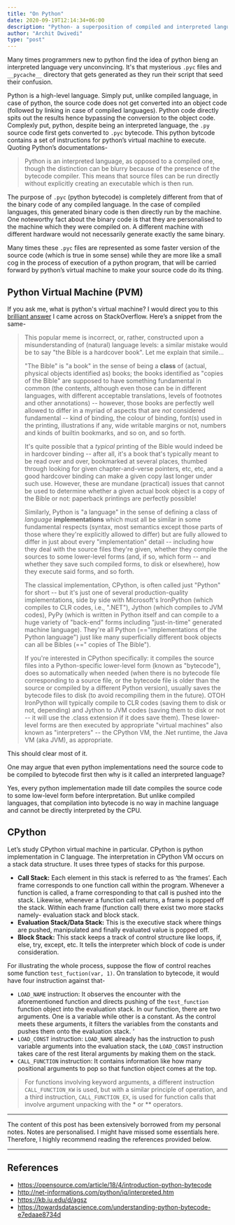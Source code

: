```yaml
---
title: "On Python"
date: 2020-09-19T12:14:34+06:00
description: "Python- a superposition of compiled and interpreted language."
author: "Archit Dwivedi"
type: "post"
---
```


Many times programmers new to python find the idea of python bieng an interpreted language very unconvincing. It's that mysterious `.pyc` files and `__pycache__` directory that gets generated as they run their script that seed their confusion.

Python is a high-level language. Simply put, unlike compiled language, in case of python, the source code does not get converted into an object code (followed by linking in case of compiled languages). Python code directly spits out the results hence bypassing the conversion to the object code. Complexly put, python, despite being an interpreted language, the `.py` source code first gets converted to `.pyc` bytecode. This python bytcode contains a set of instructions for python’s virtual machine to execute. Quoting Python’s documentations-

> Python is an interpreted language, as opposed to a compiled one, though the distinction can be blurry because of the presence of the bytecode compiler. This means that source files can be run directly without explicitly creating an executable which is then run.

The purpose of `.pyc` (python bytecode) is completely different from that of the binary code of any compiled language. In the case of compiled languages, this generated binary code is then directly run by the machine. One noteworthy fact about the binary code is that they are personalised to the machine which they were compiled on. A different machine with different hardware would not necessarily generate exactly the same binary.

Many times these `.pyc` files are represented as some faster version of the source code (which is true in some sense) while they are more like a small cog in the process of execution of a python program, that will be carried forward by python’s virtual machine to make your source code do its thing. 

## Python Virtual Machine (PVM)
If you ask me, what is python's virtual machine? I would direct you to this [brilliant answer](https://stackoverflow.com/a/2998544/11260811) I came across on StackOverflow. Here’s a snippet from the same-

> This popular meme is incorrect, or, rather, constructed upon a misunderstanding of (natural) language levels: a similar mistake would be to say "the Bible is a hardcover book". Let me explain that simile...
>
> "The Bible" is "a book" in the sense of being a **class** of (actual, physical objects identified as) books; the books identified as "copies of the Bible" are supposed to have something fundamental in common (the contents, although even those can be in different languages, with different acceptable translations, levels of footnotes and other annotations) -- however, those books are perfectly well allowed to differ in a myriad of aspects that are *not* considered fundamental -- kind of binding, the colour of binding, font(s) used in the printing, illustrations if any, wide writable margins or not, numbers and kinds of builtin bookmarks, and so on, and so forth.
>
> It's quite possible that a *typical* printing of the Bible would indeed be in hardcover binding -- after all, it's a book that's typically meant to be read over and over, bookmarked at several places, thumbed through looking for given chapter-and-verse pointers, etc, etc, and a good hardcover binding can make a given copy last longer under such use. However, these are mundane (practical) issues that cannot be used to determine whether a given actual book object is a copy of the Bible or not: paperback printings are perfectly possible!
>
> Similarly, Python is "a language" in the sense of defining a class of *language* **implementations** which must all be similar in some fundamental respects (syntax, most semantics except those parts of those where they're explicitly allowed to differ) but are fully allowed to differ in just about every "implementation" detail -- including how they deal with the source files they're given, whether they compile the sources to some lower-level forms (and, if so, which form -- and whether they save such compiled forms, to disk or elsewhere), how they execute said forms, and so forth.
>
> The classical implementation, CPython, is often called just "Python" for short -- but it's just one of several production-quality implementations, side by side with Microsoft's IronPython (which compiles to CLR codes, i.e., ".NET"), Jython (which compiles to JVM codes), PyPy (which is written in Python itself and can compile to a huge variety of "back-end" forms including "just-in-time" generated machine language). They're all Python (=="implementations of the Python language") just like many superficially different book objects can all be Bibles (==" copies of The Bible").
>
> If you're interested in CPython specifically: it compiles the source files into a Python-specific lower-level form (known as "bytecode"), does so automatically when needed (when there is no bytecode file corresponding to a source file, or the bytecode file is older than the source or compiled by a different Python version), usually saves the bytecode files to disk (to avoid recompiling them in the future). OTOH IronPython will typically compile to CLR codes (saving them to disk or not, depending) and Jython to JVM codes (saving them to disk or not -- it will use the .class extension if it does save them).
> These lower-level forms are then executed by appropriate "virtual machines" also known as "interpreters" -- the CPython VM, the .Net runtime, the Java VM (aka JVM), as appropriate.

This should clear most of it.

One may argue that even python implementations need the source code to be compiled to bytecode first then why is it called an interpreted language? 

Yes, every python implementation made till date compiles the source code to some low-level form before interpretation. But unlike compiled languages, that compilation into bytecode is no way in machine language and cannot be directly interpreted by the CPU.

## CPython

Let’s study CPython virtual machine in particular. CPython is python implementation in C language. The interpretation in CPython VM occurs on a stack data structure. It uses three types of stacks for this purpose.

- **Call Stack:** Each element in this stack is referred to as ‘the frames’. Each frame corresponds to one function call within the program. Whenever a function is called, a frame corresponding to that call is pushed into the stack. Likewise, whenever a function call returns, a frame is popped off the stack. Within each frame (function call) there exist two more stacks namely- evaluation stack and block stack.
- **Evaluation Stack/Data Stack:** This is the executive stack where things are pushed, manipulated and finally evaluated value is popped off.
- **Block Stack:** This stack keeps a track of control structure like loops, if, else, try, except, etc. It tells the interpreter which block of code is under consideration.

For illustrating the whole process, suppose the flow of control reaches some function `test_fuction(var, 1)`. On translation to bytecode, it would have four instruction against that-

- `LOAD_NAME` instruction: It observes the encounter with the aforementioned function and directs pushing of the `test_function` function object into the evaluation stack. In our function, there are two arguments. One is a variable while other is a constant. As the control meets these arguments, it filters the variables from the constants and pushes them onto the evaluation stack. ‘
- `LOAD_CONST` instruction: `LOAD_NAME` already has the instruction to push variable arguments into the evaluation stack, the `LOAD_CONST` instruction takes care of the rest literal arguments by making them on the stack.
- `CALL_FUNCTION` instruction: It contains information like how many positional arguments to pop so that function object comes at the top.

> For functions involving keyword arguments, a different instruction `CALL_FUNCTION_KW` is used, but with a similar principle of operation, and a third instruction, `CALL_FUNCTION_EX`, is used for function calls that involve argument unpacking with the * or ** operators.

---

The content of this post has been extensively borrowed from my personal notes. Notes are personalised. I might have missed some essentials here. Therefore, I highly recommend reading the references provided below.

---

## References

- https://opensource.com/article/18/4/introduction-python-bytecode
- http://net-informations.com/python/iq/interpreted.htm
- https://kb.iu.edu/d/agsz
- https://towardsdatascience.com/understanding-python-bytecode-e7edaae8734d
